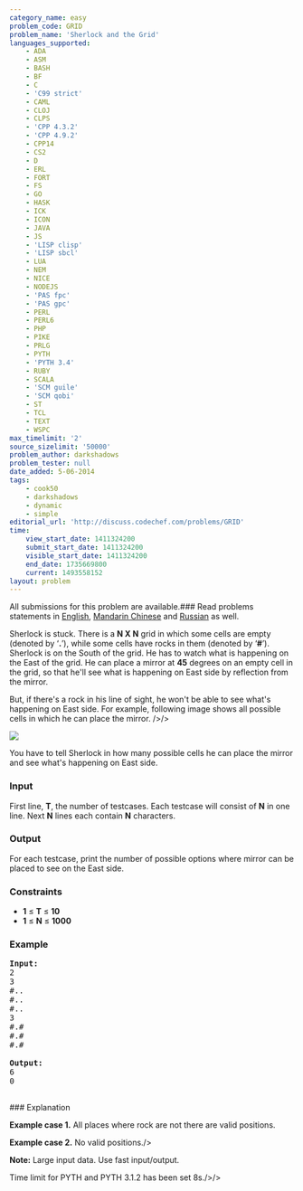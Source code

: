 ```yaml
---
category_name: easy
problem_code: GRID
problem_name: 'Sherlock and the Grid'
languages_supported:
    - ADA
    - ASM
    - BASH
    - BF
    - C
    - 'C99 strict'
    - CAML
    - CLOJ
    - CLPS
    - 'CPP 4.3.2'
    - 'CPP 4.9.2'
    - CPP14
    - CS2
    - D
    - ERL
    - FORT
    - FS
    - GO
    - HASK
    - ICK
    - ICON
    - JAVA
    - JS
    - 'LISP clisp'
    - 'LISP sbcl'
    - LUA
    - NEM
    - NICE
    - NODEJS
    - 'PAS fpc'
    - 'PAS gpc'
    - PERL
    - PERL6
    - PHP
    - PIKE
    - PRLG
    - PYTH
    - 'PYTH 3.4'
    - RUBY
    - SCALA
    - 'SCM guile'
    - 'SCM qobi'
    - ST
    - TCL
    - TEXT
    - WSPC
max_timelimit: '2'
source_sizelimit: '50000'
problem_author: darkshadows
problem_tester: null
date_added: 5-06-2014
tags:
    - cook50
    - darkshadows
    - dynamic
    - simple
editorial_url: 'http://discuss.codechef.com/problems/GRID'
time:
    view_start_date: 1411324200
    submit_start_date: 1411324200
    visible_start_date: 1411324200
    end_date: 1735669800
    current: 1493558152
layout: problem
---
```

All submissions for this problem are available.###  Read problems statements in [English](http://www.codechef.com/download/translated/COOK50/english/GRID.pdf), [Mandarin Chinese](http://www.codechef.com/download/translated/COOK50/mandarin/GRID.pdf) and [Russian](http://www.codechef.com/download/translated/COOK50/russian/GRID.pdf) as well.

Sherlock is stuck. There is a **N X N** grid in which some cells are empty (denoted by ‘**.**’), while some cells have rocks in them (denoted by ‘**\#**’). Sherlock is on the South of the grid. He has to watch what is happening on the East of the grid. He can place a mirror at **45** degrees on an empty cell in the grid, so that he'll see what is happening on East side by reflection from the mirror.


But, if there's a rock in his line of sight, he won't be able to see what's happening on East side. For example, following image shows all possible cells in which he can place the mirror. />/>

![](//www.codechef.com/download/COOK50/grid.jpg)

You have to tell Sherlock in how many possible cells he can place the mirror and see what's happening on East side.

### Input

First line, **T**, the number of testcases. Each testcase will consist of **N** in one line. Next **N** lines each contain **N** characters.

### Output

For each testcase, print the number of possible options where mirror can be placed to see on the East side.

### Constraints

- **1** ≤ **T** ≤ **10**
- **1** ≤ **N** ≤ **1000**

### Example

<pre><b>Input:</b>
2
3
#..
#..
#..
3
#.#
#.#
#.#

<b>Output:</b>
6
0

</pre>### Explanation
**Example case 1.** All places where rock are not there are valid positions.

**Example case 2.** No valid positions./>



**Note:** Large input data. Use fast input/output.

Time limit for PYTH and PYTH 3.1.2 has been set 8s./>/>
